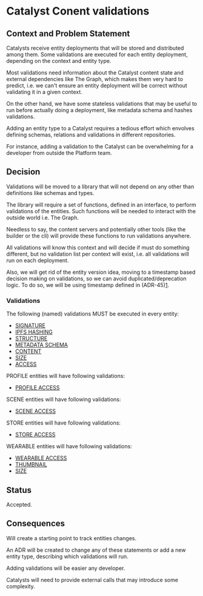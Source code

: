 # Catalyst Conent validations

## Context and Problem Statement

Catalysts receive entity deployments that will be stored and distributed among them. Some validations are executed for each entity deployment, depending on the context and entity type.

Most validations need information about the Catalyst content state and external dependencies like The Graph, which makes them very hard to predict, i.e. we can't ensure an entity deployment will be correct without validating it in a given context.

On the other hand, we have some stateless validations that may be useful to run before actually doing a deployment, like metadata schema and hashes validations.

Adding an entity type to a Catalyst requires a tedious effort which envolves defining schemas, relations and validations in different repositories.

For instance, adding a validation to the Catalyst can be overwhelming for a developer from outside the Platform team.

## Decision

Validations will be moved to a library that will not depend on any other than definitions like schemas and types.

The library will require a set of functions, defined in an interface, to perform validations of the entities. Such functions will be needed to interact with the outside world i.e. The Graph.

Needless to say, the content servers and potentially other tools (like the builder or the cli) will provide these functions to run validations anywhere.

All validations will know this context and will decide if must do something different, but no validation list per context will exist, i.e. all validations will run on each deployment.

Also, we will get rid of the entity version idea, moving to a timestamp based decision making on validations, so we can avoid duplicated/deprecation logic. To do so, we will be using timestamp defined in (ADR-45)[1].

### Validations

The following (named) validations MUST be executed in every entity:

- [SIGNATURE](2)
- [IPFS HASHING](3)
- [STRUCTURE](4)
- [METADATA SCHEMA](5)
- [CONTENT](6)
- [SIZE](7)
- [ACCESS](8)

PROFILE entities will have following validations:

- [PROFILE ACCESS](9)

SCENE entities will have following validations:

- [SCENE ACCESS](10)

STORE entities will have following validations:

- [STORE ACCESS](11)

WEARABLE entities will have following validations:

- [WEARABLE ACCESS](12)
- [THUMBNAIL](13)
- [SIZE](14)

## Status

Accepted.

## Consequences

Will create a starting point to track entities changes.

An ADR will be created to change any of these statements or add a new entity type, describing which validations will run.

Adding validations will be easier any developer.

Catalysts will need to provide external calls that may introduce some complexity.

[1]: ./ADR-45-entities-v4.md
[2]: ./resources/ADR-51/signature.md
[3]: ./resources/ADR-51/ipfs-hashing.md
[4]: ./resources/ADR-51/structure.md
[5]: ./resources/ADR-51/metadata-schema.md
[6]: ./resources/ADR-51/content.md
[7]: ./resources/ADR-51/size.md
[8]: ./resources/ADR-51/access.md
[9]: ./resources/ADR-51/profile-access.md
[10]: ./resources/ADR-51/scene-access.md
[11]: ./resources/ADR-51/store-access.md
[12]: ./resources/ADR-51/wearable-access.md
[13]: ./resources/ADR-51/wearable-thumbnail.md
[14]: ./resources/ADR-51/wearable-size.md
